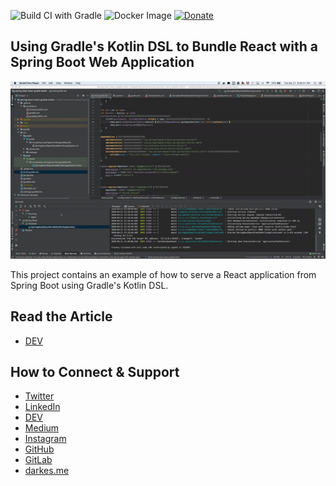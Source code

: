 ![Build CI with Gradle](https://github.com/iamdarkes/spring-boot-react-gradle-kotlin-dsl/workflows/Build%20CI%20with%20Gradle/badge.svg)
![Docker Image](https://github.com/iamdarkes/spring-boot-react-gradle-kotlin-dsl/workflows/Docker%20Image/badge.svg)
[![Donate](https://img.shields.io/badge/Donate-PayPal-green.svg)](https://www.paypal.me/iamdarkes)

## Using Gradle's Kotlin DSL to Bundle React with a Spring Boot Web Application

![demo](demo.gif)

This project contains an example of how to serve a React application 
from Spring Boot using Gradle's Kotlin DSL.

## Read the Article

  * [DEV](https://dev.to/darkes/using-gradle-s-kotlin-dsl-to-bundle-react-with-a-spring-boot-web-application-355k)


## How to Connect & Support

  * [Twitter](https://twitter.com/iamdarkes)
  * [LinkedIn](https://www.linkedin.com/in/darkes/)
  * [DEV](https://dev.to/darkes)
  * [Medium](https://medium.com/@darkes)
  * [Instagram](https://www.instagram.com/iamdarkes)
  * [GitHub](https://github.com/iamdarkes)
  * [GitLab](https://gitlab.com/darkes)
  * [darkes.me](https://darkes.me/)
